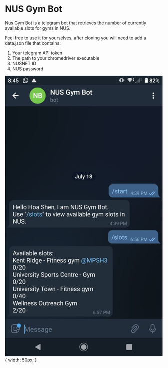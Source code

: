 # NUS Gym Bot

Nus Gym Bot is a telegram bot that retrieves the number of currently available slots for gyms in NUS.

Feel free to use it for yourselves, after cloning you will need to add a data.json file that contains:
1. Your telegram API token
2. The path to your chromedriver executable 
3. NUSNET ID
4. NUS password

![Screenshot](screenshot/screenshot.jpg) { width: 50px; }
